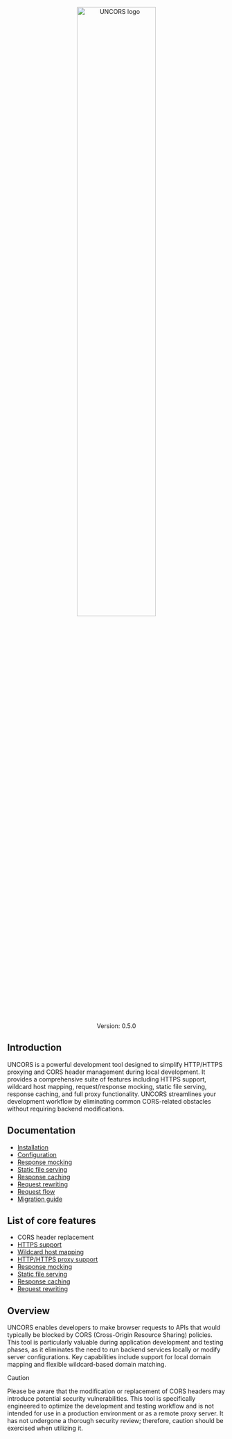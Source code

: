 <!--suppress HtmlDeprecatedAttribute -->
<p align="center">
  <a href="https://github.com/evg4b/uncors" title="uncors">
    <img alt="UNCORS logo" width="60%" src="https://raw.githubusercontent.com/evg4b/uncors/main/.github/logo.png">
  </a>
  <br />
  <span>Version: 0.5.0</span>
</p>

## Introduction

UNCORS is a powerful development tool designed to simplify HTTP/HTTPS proxying and CORS header management during local development. It provides a comprehensive suite of features including HTTPS support, wildcard host mapping, request/response mocking, static file serving, response caching, and full proxy functionality. UNCORS streamlines your development workflow by eliminating common CORS-related obstacles without requiring backend modifications.

## Documentation

- [Installation](./1.-Installation)
- [Configuration](./2.-Configuration)
- [Response mocking](./3.-Response-mocking)
- [Static file serving](./4.-Static-file-serving)
- [Response caching](./5.-Response-caching)
- [Request rewriting](./6.-Request-rewriting)
- [Request flow](./7.-Request-flow)
- [Migration guide](./8.-Migration-Guide)

## List of core features

- CORS header replacement
- [HTTPS support](./2.-Configuration#https-configuration)
- [Wildcard host mapping](./2.-Configuration#wildcard-mapping)
- [HTTP/HTTPS proxy support](./2.-Configuration#proxy-configuration)
- [Response mocking](./3.-Response-mocking)
- [Static file serving](./4.-Static-file-serving)
- [Response caching](./5.-Response-caching)
- [Request rewriting](./6.-Request-rewriting)

## Overview

UNCORS enables developers to make browser requests to APIs that would typically be blocked by CORS (Cross-Origin Resource Sharing) policies. This tool is particularly valuable during application development and testing phases, as it eliminates the need to run backend services locally or modify server configurations. Key capabilities include support for local domain mapping and flexible wildcard-based domain matching.

> [!CAUTION]
> Please be aware that the modification or replacement of CORS headers may introduce potential security vulnerabilities.
> This tool is specifically engineered to optimize the development and testing workflow and is not intended for use in a
> production environment or as a remote proxy server. It has not undergone a thorough security review; therefore, caution
> should be exercised when utilizing it.
